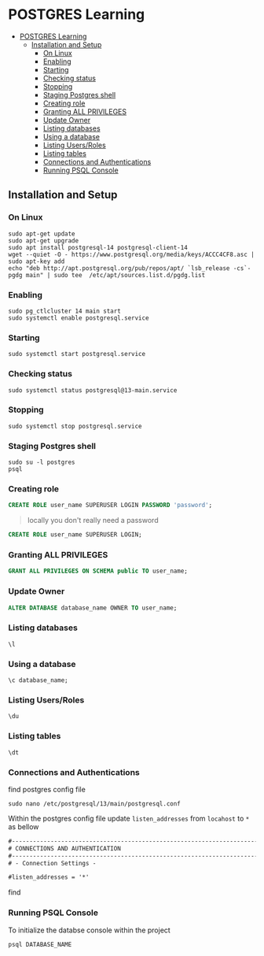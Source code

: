 # POSTGRES Learning

- [POSTGRES Learning](#postgres-learning)
  - [Installation and Setup](#installation-and-setup)
    - [On Linux](#on-linux)
    - [Enabling](#enabling)
    - [Starting](#starting)
    - [Checking status](#checking-status)
    - [Stopping](#stopping)
    - [Staging Postgres shell](#staging-postgres-shell)
    - [Creating role](#creating-role)
    - [Granting ALL PRIVILEGES](#granting-all-privileges)
    - [Update Owner](#update-owner)
    - [Listing databases](#listing-databases)
    - [Using a database](#using-a-database)
    - [Listing Users/Roles](#listing-usersroles)
    - [Listing tables](#listing-tables)
    - [Connections and Authentications](#connections-and-authentications)
    - [Running PSQL Console](#running-psql-console)

## Installation and Setup

### On Linux

```shell
sudo apt-get update
sudo apt-get upgrade
sudo apt install postgresql-14 postgresql-client-14
wget --quiet -O - https://www.postgresql.org/media/keys/ACCC4CF8.asc | sudo apt-key add 
echo "deb http://apt.postgresql.org/pub/repos/apt/ `lsb_release -cs`-pgdg main" | sudo tee  /etc/apt/sources.list.d/pgdg.list
```

### Enabling

```shell
sudo pg_ctlcluster 14 main start
sudo systemctl enable postgresql.service
```

### Starting

```shell
sudo systemctl start postgresql.service
```

### Checking status

```shell
sudo systemctl status postgresql@13-main.service
```

### Stopping

```shell
sudo systemctl stop postgresql.service
```

### Staging Postgres shell

```shell
sudo su -l postgres
psql
```

### Creating role

  ```sql
  CREATE ROLE user_name SUPERUSER LOGIN PASSWORD 'password';
  ```

> locally you don't really need a password

  ```sql
  CREATE ROLE user_name SUPERUSER LOGIN;
  ```

### Granting ALL PRIVILEGES

  ```sql
  GRANT ALL PRIVILEGES ON SCHEMA public TO user_name;
  ```

### Update Owner

  ```sql
  ALTER DATABASE database_name OWNER TO user_name;
  ```

### Listing databases

  ```postgres
  \l
```

### Using a database

```postgres
\c database_name;
```

### Listing Users/Roles

```postgres
\du
```

### Listing tables

```postgres
\dt
```

### Connections and Authentications

find postgres config file

```shell
sudo nano /etc/postgresql/13/main/postgresql.conf
```

Within the postgres config file update `listen_addresses` from `locahost` to `*` as bellow

```txt
#------------------------------------------------------------------------------
# CONNECTIONS AND AUTHENTICATION
#------------------------------------------------------------------------------
# - Connection Settings -

#listen_addresses = '*' 
```

find

### Running PSQL Console

To initialize the databse console within the project

```shell
psql DATABASE_NAME
```
